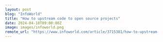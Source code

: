 ```yaml
---
layout: post
blog: "InfoWorld"
title: "How to upstream code to open source projects"
date: 2024-04-18T09:00:00Z
image: images/infoworld.png
remote_url: "https://www.infoworld.com/article/3715381/how-to-upstream-code-to-open-source-projects.html#tk.rss_applicationdevelopment"
---
```

